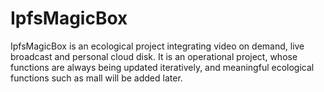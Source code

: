 # IpfsMagicBox
IpfsMagicBox is an ecological project integrating video on demand, live broadcast and personal cloud disk. It is an operational project, whose functions are always being updated iteratively, and meaningful ecological functions such as mall will be added later.
